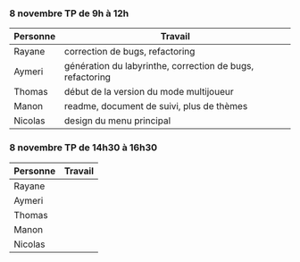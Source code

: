 ### 8 novembre TP de 9h à 12h

|Personne|Travail|
|--------|-------|
|Rayane|correction de bugs, refactoring|
|Aymeri|génération du labyrinthe, correction de bugs, refactoring|
|Thomas|début de la version du mode multijoueur|
|Manon|readme, document de suivi, plus de thèmes|
|Nicolas|design du menu principal|

### 8 novembre TP de 14h30 à 16h30

|Personne|Travail|
|--------|-------|
|Rayane||
|Aymeri||
|Thomas||
|Manon||
|Nicolas||

